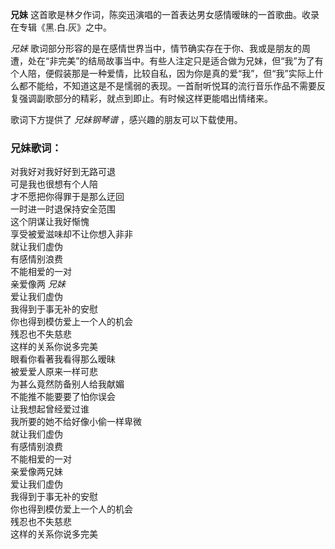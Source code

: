 

**兄妹** 这首歌是林夕作词，陈奕迅演唱的一首表达男女感情暧昧的一首歌曲。收录在专辑《黑.白.灰》之中。  
  
_兄妹_
歌词部分形容的是在感情世界当中，情节确实存在于你、我或是朋友的周遭，处在“非完美”的结局故事当中。有些人注定只是适合做为兄妹，但“我”为了有个人陪，便假装那是一种爱情，比较自私，因为你是真的爱“我”，但“我”实际上什么都不能给，不知道这是不是懦弱的表现。一首耐听悦耳的流行音乐作品不需要反复强调副歌部分的精彩，就点到即止。有时候这样更能唱出情绪来。  
  
歌词下方提供了 _兄妹钢琴谱_ ，感兴趣的朋友可以下载使用。

### 兄妹歌词：

对我好对我好好到无路可退  
可是我也很想有个人陪  
才不愿把你得罪于是那么迂回  
一时进一时退保持安全范围  
这个阴谋让我好惭愧  
享受被爱滋味却不让你想入非非  
就让我们虚伪  
有感情别浪费  
不能相爱的一对  
亲爱像两 _兄妹_  
爱让我们虚伪  
我得到于事无补的安慰  
你也得到模仿爱上一个人的机会  
残忍也不失慈悲  
这样的关系你说多完美  
眼看你看著我看得那么暧昧  
被爱爱人原来一样可悲  
为甚么竟然防备别人给我献媚  
不能推不能要要了怕你误会  
让我想起曾经爱过谁  
我所要的她不给好像小偷一样卑微  
就让我们虚伪  
有感情别浪费  
不能相爱的一对  
亲爱像两兄妹  
爱让我们虚伪  
我得到于事无补的安慰  
你也得到模仿爱上一个人的机会  
残忍也不失慈悲  
这样的关系你说多完美

